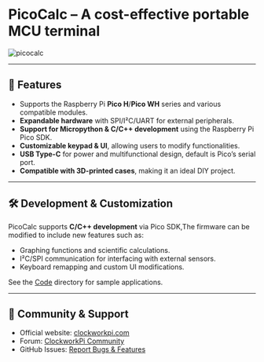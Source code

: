 # PicoCalc – A cost-effective portable MCU terminal 

![picocalc](https://github.com/clockworkpi/PicoCalc/blob/master/wiki/PicoCalc.png)

---

## 📌 Features
- Supports the Raspberry Pi **Pico H**/**Pico WH** series and various compatible modules.
- **Expandable hardware** with SPI/I²C/UART for external peripherals.
- **Support for Micropython & C/C++ development** using the Raspberry Pi Pico SDK.
- **Customizable keypad & UI**, allowing users to modify functionalities.
- **USB Type-C** for power and multifunctional design, default is Pico’s serial port.
- **Compatible with 3D-printed cases**, making it an ideal DIY project.

---
## 🛠 Development & Customization  

PicoCalc supports **C/C++ development** via Pico SDK,The firmware can be modified to include new features such as:

- Graphing functions and scientific calculations.
- I²C/SPI communication for interfacing with external sensors.
- Keyboard remapping and custom UI modifications. 

See the [Code](https://github.com/clockworkpi/PicoCalc/tree/master/Code) directory for sample applications.

---

## 📢 Community & Support  
- Official website: [clockworkpi.com](https://www.clockworkpi.com/)
- Forum: [ClockworkPi Community](https://forum.clockworkpi.com/)
- GitHub Issues: [Report Bugs & Features](https://github.com/clockworkpi/PicoCalc/issues)
